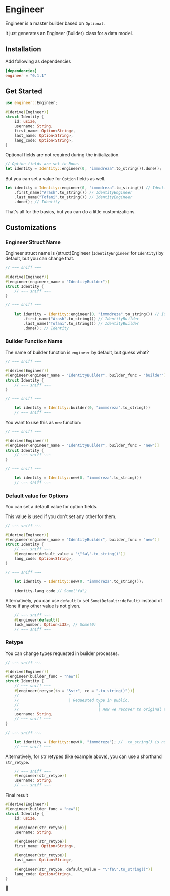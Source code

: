 # Engineer

Engineer is a master builder based on `Optional`.

It just generates an Engineer (Builder) class for a data model.

## Installation

Add following as dependencies

```toml
[dependencies]
engineer = "0.1.1"
```

## Get Started

```rust
use engineer::Engineer;

#[derive(Engineer)]
struct Identity {
    id: usize,
    username: String,
    first_name: Option<String>,
    last_name: Option<String>,
    lang_code: Option<String>,
}
```

Optional fields are not required during the initialization.

```rust
// Option fields are set to None.
let identity = Identity::engineer(0, "immmdreza".to_string()).done();
```

But you can set a value for `Option` fields as well.

```rust
let identity = Identity::engineer(0, "immmdreza".to_string()) // IdentityEngineer
    .first_name("Arash".to_string()) // IdentityEngineer
    .last_name("Tofani".to_string()) // IdentityEngineer
    .done(); // Identity
```

That's all for the basics, but you can do a little customizations.

## Customizations

### Engineer Struct Name

Engineer struct name is {struct}Engineer (`IdentityEngineer` for `Identity`) by default, but you can change that.

```rust
// ~~~ sniff ~~~

#[derive(Engineer)]
#[engineer(engineer_name = "IdentityBuilder")]
struct Identity {
    // ~~~ sniff ~~~
}

// ~~~ sniff ~~~

    let identity = Identity::engineer(0, "immmdreza".to_string()) // IdentityBuilder
        .first_name("Arash".to_string()) // IdentityBuilder
        .last_name("Tofani".to_string()) // IdentityBuilder
        .done(); // Identity
```

### Builder Function Name

The name of builder function is `engineer` by default, but guess what?

```rust
// ~~~ sniff ~~~

#[derive(Engineer)]
#[engineer(engineer_name = "IdentityBuilder", builder_func = "builder")]
struct Identity {
    // ~~~ sniff ~~~
}

// ~~~ sniff ~~~

    let identity = Identity::builder(0, "immmdreza".to_string())
    // ~~~ sniff ~~~
```

You want to use this as `new` function:

```rust
// ~~~ sniff ~~~

#[derive(Engineer)]
#[engineer(engineer_name = "IdentityBuilder", builder_func = "new")]
struct Identity {
    // ~~~ sniff ~~~
}

// ~~~ sniff ~~~

    let identity = Identity::new(0, "immmdreza".to_string())
    // ~~~ sniff ~~~
```

### Default value for Options

You can set a default value for option fields.

This value is used if you don't set any other for them.

```rust
// ~~~ sniff ~~~

#[derive(Engineer)]
#[engineer(engineer_name = "IdentityBuilder", builder_func = "new")]
struct Identity {
    // ~~~ sniff ~~~
    #[engineer(default_value = "\"fa\".to_string()")]
    lang_code: Option<String>,
}

// ~~~ sniff ~~~

    let identity = Identity::new(0, "immmdreza".to_string());

    identity.lang_code // Some("fa")
```

Alternatively, you can use `default` to set `Some(Default::default)` instead of None if any other value is not given.

```rust
    // ~~~ sniff ~~~
    #[engineer(default)]
    luck_number: Option<i32>, // Some(0)
    // ~~~ sniff ~~~
```

### Retype

You can change types requested in builder processes.

```rust
// ~~~ sniff ~~~

#[derive(Engineer)]
#[engineer(builder_func = "new")]
struct Identity {
    // ~~~ sniff ~~~
    #[engineer(retype(to = "&str", re = ".to_string()"))]
    //                      ^            ^
    //                      | Requested type in public.
    //                                   |
    //                                   | How we recover to original type.
    username: String,
    // ~~~ sniff ~~~
}

// ~~~ sniff ~~~

    let identity = Identity::new(0, "immmdreza"); // .to_string() is not needed.
    // ~~~ sniff ~~~
```

Alternatively, for str retypes (like example above), you can use a shorthand `str_retype`.

```rust
    // ~~~ sniff ~~~
    #[engineer(str_retype)]
    username: String,
    // ~~~ sniff ~~~
```

Final result

```rust
#[derive(Engineer)]
#[engineer(builder_func = "new")]
struct Identity {
    id: usize,

    #[engineer(str_retype)]
    username: String,

    #[engineer(str_retype)]
    first_name: Option<String>,

    #[engineer(str_retype)]
    last_name: Option<String>,

    #[engineer(str_retype, default_value = "\"fa\".to_string()")]
    lang_code: Option<String>,
}
```

🧀
